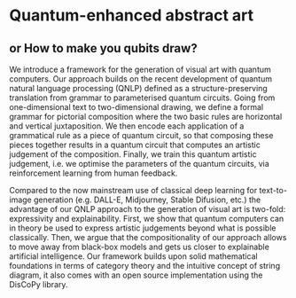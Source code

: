 # Quantum-enhanced abstract art

## or How to make you qubits draw?

We introduce a framework for the generation of visual art with quantum computers.
Our approach builds on the recent development of quantum natural language processing (QNLP) defined as a structure-preserving translation from grammar to parameterised quantum circuits.
Going from one-dimensional text to two-dimensional drawing, we define a formal grammar for pictorial composition where the two basic rules are horizontal and vertical juxtaposition.
We then encode each application of a grammatical rule as a piece of quantum circuit, so that composing these pieces together results in a quantum circuit that computes an artistic judgement of the composition.
Finally, we train this quantum artistic judgement, i.e. we optimise the parameters of the quantum circuits, via reinforcement learning from human feedback.

Compared to the now mainstream use of classical deep learning for text-to-image generation (e.g. DALL-E, Midjourney, Stable Difusion, etc.) the advantage of our QNLP approach to the generation of visual art is two-fold: expressivity and explainability.
First, we show that quantum computers can in theory be used to express artistic judgements beyond what is possible classically.
Then, we argue that the compositionality of our approach allows to move away from black-box models and gets us closer to explainable artificial intelligence.
Our framework builds upon solid mathematical foundations in terms of category theory and the intuitive concept of string diagram, it also comes with an open source implementation using the DisCoPy library.
